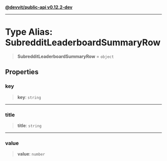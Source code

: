 [**@devvit/public-api v0.12.2-dev**](../../README.md)

---

# Type Alias: SubredditLeaderboardSummaryRow

> **SubredditLeaderboardSummaryRow** = `object`

## Properties

<a id="key"></a>

### key

> **key**: `string`

---

<a id="title"></a>

### title

> **title**: `string`

---

<a id="value"></a>

### value

> **value**: `number`

